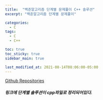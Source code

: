 ```yaml
---
title:  "백준알고리즘 단계별 문제풀이 C++ 솔루션"
excerpt: "백준알고리즘 단계별 문제풀이"

categories:
  - C
tags:
  - C
  - C++

toc: true
toc_sticky: true
sidebar_main: true

last_modified_at: 2021-08-14T08:06:00-05:00
---
```



[Github Repositories](https://github.com/yeojinoh/Baekjoon)

 ##### 링크에 단계별 솔루션이 cpp파일로 정리되어있다.
